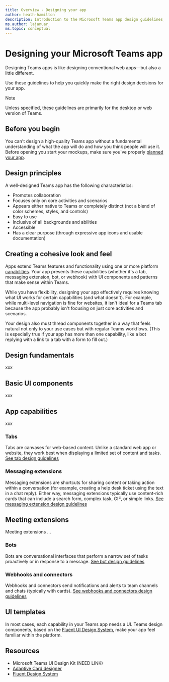 ```yaml
---
title: Overview - Designing your app
author: heath-hamilton
description: Introduction to the Microsoft Teams app design guidelines, which include best practices, UI kits, and other design resources.
ms.author: lajanuar
ms.topic: conceptual
---
```

# Designing your Microsoft Teams app

Designing Teams apps is like designing conventional web apps—but also a little different.

Use these guidelines to help you quickly make the right design decisions for your app.

> [!NOTE]
> Unless specified, these guidelines are primarily for the desktop or web version of Teams.

## Before you begin

You can't design a high-quality Teams app without a fundamental understanding of what the app will do and how you think people will use it. Before opening you start your mockups, make sure you've properly [planned your app](../concepts/extensibility-points.md).

## Design principles

A well-designed Teams app has the following characteristics:

* Promotes collaboration
* Focuses only on core activities and scenarios
* Appears either native to Teams or completely distinct (not a blend of color schemes, styles, and controls)
* Easy to use
* Inclusive of all backgrounds and abilities
* Accessible
* Has a clear purpose (through expressive app icons and usable documentation)

## Creating a cohesive look and feel

Apps extend Teams features and functionality using one or more platform [capabilities](../concepts/capabilities-overview.md). Your app presents these capabilities (whether it's a tab, messaging extension, bot, or webhook) with UI components and patterns that make sense within Teams.

While you have flexibility, designing your app effectively requires knowing what UI works for certain capabilities (and what doesn't). For example, while multi-level navigation is fine for websites, it isn't ideal for a Teams tab because the app probably isn't focusing on just core activities and scenarios.

Your design also must thread components together in a way that feels natural not only to your use cases but with regular Teams workflows. (This is especially true if your app has more than one capability, like a bot replying with a link to a tab with a form to fill out.)

## Design fundamentals

xxx

## Basic UI components

xxx

## App capabilities

xxx

### Tabs

Tabs are canvases for web-based content. Unlike a standard web app or website, they work best when displaying a limited set of content and tasks. [See tab design guidelines](../designing-your-app/designing-tabs.md)

### Messaging extensions

Messaging extensions are shortcuts for sharing content or taking action within a conversation (for example, creating a help desk ticket using the text in a chat reply). Either way, messaging extensions typically use content-rich cards that can include a search form, complex task, GIF, or simple links. [See messaging extension design guidelines](../designing-your-app/designing-messaging-extensions.md)

## Meeting extensions

Meeting extensions ...

### Bots

Bots are conversational interfaces that perform a narrow set of tasks proactively or in response to a message. [See bot design guidelines](../designing-your-app/designing-bots.md)

### Webhooks and connectors

Webhooks and connectors send notifications and alerts to team channels and chats (typically with cards). [See webhooks and connectors design guidelines](../designing-your-app/designing-connectors.md)

## UI templates

In most cases, each capability in your Teams app needs a UI. Teams design components, based on the [Fluent UI Design System](https://fluentsite.z22.web.core.windows.net/), make your app feel familiar within the platform.

## Resources

* Microsoft Teams UI Design Kit (NEED LINK)
* [Adaptive Card designer](https://adaptivecards.io/designer)
* [Fluent Design System](https://fluentsite.z22.web.core.windows.net/)
